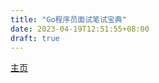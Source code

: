 ```yaml
---
title: "Go程序员面试笔试宝典"
date: 2023-04-19T12:51:55+08:00
draft: true
---
```


[主页](https://golang.design/go-questions/)
